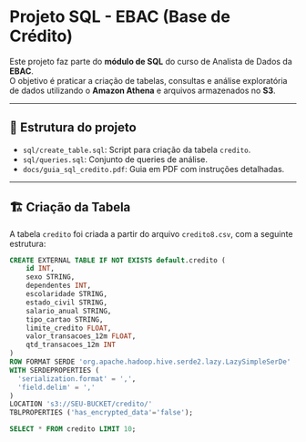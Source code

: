 # Projeto SQL - EBAC (Base de Crédito)

Este projeto faz parte do **módulo de SQL** do curso de Analista de Dados da **EBAC**.  
O objetivo é praticar a criação de tabelas, consultas e análise exploratória de dados utilizando o **Amazon Athena** e arquivos armazenados no **S3**.

---

## 📂 Estrutura do projeto
- `sql/create_table.sql`: Script para criação da tabela `credito`.
- `sql/queries.sql`: Conjunto de queries de análise.
- `docs/guia_sql_credito.pdf`: Guia em PDF com instruções detalhadas.

---

## 🏗️ Criação da Tabela

A tabela `credito` foi criada a partir do arquivo `credito8.csv`, com a seguinte estrutura:

```sql
CREATE EXTERNAL TABLE IF NOT EXISTS default.credito (
    id INT,
    sexo STRING,
    dependentes INT,
    escolaridade STRING,
    estado_civil STRING,
    salario_anual STRING,
    tipo_cartao STRING,
    limite_credito FLOAT,
    valor_transacoes_12m FLOAT,
    qtd_transacoes_12m INT
)
ROW FORMAT SERDE 'org.apache.hadoop.hive.serde2.lazy.LazySimpleSerDe'
WITH SERDEPROPERTIES (
  'serialization.format' = ',',
  'field.delim' = ','
)
LOCATION 's3://SEU-BUCKET/credito/'
TBLPROPERTIES ('has_encrypted_data'='false');

SELECT * FROM credito LIMIT 10;

